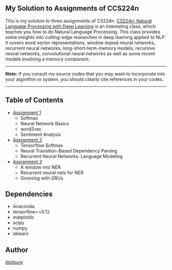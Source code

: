 ## My Solution to Assignments of CCS224n
This is my solution to three assignments of CS224n.
[CS224n: Natural Language Processing with Deep Learning](http://web.stanford.edu/class/cs224n/) is
an interesting class, which teaches you how to do Natural Language Processing. This class provides some insights into cutting-edge researches in deep learning applied to NLP. It covers word vector representations, window-based neural networks, recurrent neural networks, long-short-term-memory models, recursive neural networks, convolutional neural networks as well as some recent models involving a memory component.
******
**Note:** If you consult my source codes that you may want to incorporate into your algorithm or system, you should clearly cite references in your codes.
******

## Table of Contents
* [Assignment 1](https://github.com/zlpure/CS224n/tree/master/assignment1)
  * Softmax
  * Neural Network Basics
  * word2vec 
  * Sentiment Analysis
* [Assignment 2](https://github.com/zlpure/CS224n/tree/master/assignment2)
  * Tensorflow Softmax
  * Neural Transition-Based Dependency Parsing
  * Recurrent Neural Networks: Language Modeling
* [Assignment 3](https://github.com/zlpure/CS224n/tree/master/assignment3)
  * A window into NER 
  * Recurrent neural nets for NER
  * Grooving with GRUs 

## Dependencies
* Anaconda
* tensorflow>=0.12
* matplotlib
* scipy
* numpy
* sklearn

## Author
[@zlpure](github.com/zlpure)
